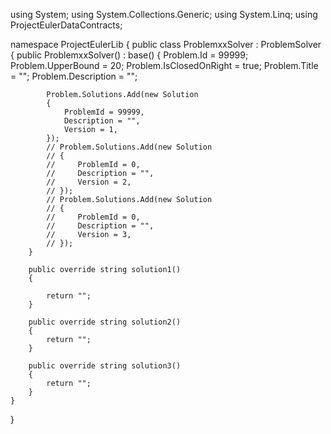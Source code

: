 using System;
using System.Collections.Generic;
using System.Linq;
using ProjectEulerDataContracts;

namespace ProjectEulerLib
{
    public class ProblemxxSolver : ProblemSolver
    {
        public ProblemxxSolver() : base()
        {
            Problem.Id = 99999;
            Problem.UpperBound = 20;
            Problem.IsClosedOnRight = true;
            Problem.Title = "";
            Problem.Description = "";

            Problem.Solutions.Add(new Solution
            {
                ProblemId = 99999,
                Description = "",
                Version = 1,
            });
            // Problem.Solutions.Add(new Solution
            // {
            //     ProblemId = 0,
            //     Description = "",
            //     Version = 2,
            // });
            // Problem.Solutions.Add(new Solution
            // {
            //     ProblemId = 0,
            //     Description = "",
            //     Version = 3,
            // });
        }

        public override string solution1()
        {
            
            return "";
        }

        public override string solution2()
        {
            return "";
        }

        public override string solution3()
        {
            return "";
        }
    }
}
